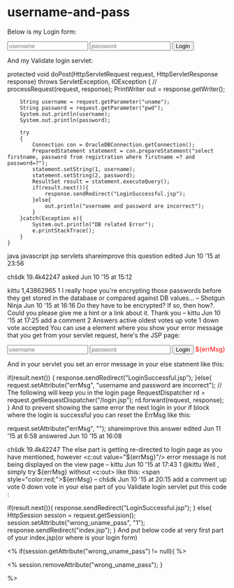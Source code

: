 # username-and-pass

Below is my Login form:

<form id="loginform" class="form-horizontal" name="myForm" method="POST" action="ValidateLoginServlet2.do" onSubmit="return validateLogin()">
    <input type="text" class="form-control" name="uname" placeholder="username">                                        
    <input id="login-password" type="password" class="form-control" name="pwd" placeholder="password">
    <input type="submit" value="Login" href="#" class="btn btn-success" />
</form>
And my Validate login servlet:

protected void doPost(HttpServletRequest request, HttpServletResponse response)
            throws ServletException, IOException {
//        processRequest(request, response);
        PrintWriter out = response.getWriter();

        String username = request.getParameter("uname");
        String password = request.getParameter("pwd");
        System.out.println(username);
        System.out.println(password);

        try
        {
            Connection con = OracleDBConnection.getConnection();
            PreparedStatement statement = con.prepareStatement("select firstname, password from registration where firstname =? and password=?");
            statement.setString(1, username);
            statement.setString(2, password);
            ResultSet result = statement.executeQuery();
            if(result.next()){
                response.sendRedirect("LoginSuccessful.jsp");
            }else{
                out.println("username and password are incorrect");
            }
        }catch(Exception e){
            System.out.println("DB related Error");
            e.printStackTrace();
        }   
    }
java javascript jsp servlets
shareimprove this question
edited Jun 10 '15 at 23:56

chŝdk
19.4k42247
asked Jun 10 '15 at 15:12

kittu
1,43862965
1
I really hope you're encrypting those passwords before they get stored in the database or compared against DB values... – Shotgun Ninja Jun 10 '15 at 16:16
Do they have to be encrypted? If so, then how?. Could you please give me a hint or a link about it. Thank you – kittu Jun 10 '15 at 17:25
add a comment
2 Answers
active oldest votes
up vote
1
down vote
accepted
You can use a <span> element where you show your error message that you get from your servlet request, here's the JSP page:

<form id="loginform" class="form-horizontal" name="myForm" method="POST" action="ValidateLoginServlet2.do" onSubmit="return validateLogin()">
    <input type="text" class="form-control" name="uname" placeholder="username">                                        
    <input id="login-password" type="password" class="form-control" name="pwd" placeholder="password">
    <input type="submit" value="Login" href="#" class="btn btn-success" />
    <span style="color:red;">${errMsg}</span>
</form>
And in your servlet you set an error message in your else statment like this:

if(result.next()) {
    response.sendRedirect("LoginSuccessful.jsp");
}else{
    request.setAttribute("errMsg", "username and password are incorrect");
    // The following will keep you in the login page
    RequestDispatcher rd = request.getRequestDispatcher("/login.jsp");
    rd.forward(request, response); 
}
And to prevent showing the same error the next login in your if block where the login is successful you can reset the ErrMsg like this:

request.setAttribute("errMsg", "");
shareimprove this answer
edited Jun 11 '15 at 6:58
answered Jun 10 '15 at 16:08

chŝdk
19.4k42247
The else part is getting re-directed to login page as you have mentioned, however <c:out value="${errMsg}"/> error message is not being displayed on the view page – kittu Jun 10 '15 at 17:43
1
@kittu Well , simply try ${errMsg} without <c:out> like this: <span style="color:red;">${errMsg}</span> – chŝdk Jun 10 '15 at 20:15 
add a comment
up vote
0
down vote
in your else part of you Validate login servlet put this code :

if(result.next()){
    response.sendRedirect("LoginSuccessful.jsp");
}
else{
  HttpSession session = request.getSession();
  session.setAttribute("wrong_uname_pass", "1");
  response.sendRedirect("index.jsp");
}
And put below code at very first part of your index.jsp(or where is your login form)

<%
if(session.getAttribute("wrong_uname_pass") != null){
%>
<script>

alert("wrong user name or password");
</script>

<%
session.removeAttribute("wrong_uname_pass");
}

%>

